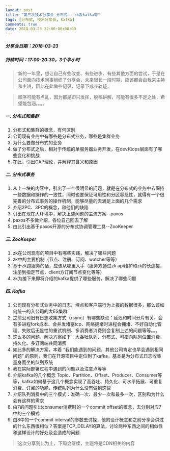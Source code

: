 ```yaml
---
layout: post
title: "第三次技术分享会 分布式---zk及kafka等"
tags: [分布式, 技术分享会, kafka]
comments: true
date: 2018-03-23 22:00:00+08:00
---
```


##### 分享会日期：2018-03-23
##### 持续时间：17:00-20:30，3个半小时

>新的一年里，想让自己有些改变、有些进步、有些其他方面的尝试，于是在公司面向技术同事组织了分享会，未来很长一段时期，应该都会由我来主持和主讲，因此在此做些记录，记录下成长轨迹。

>顺序可能有点乱，因为都是即兴发挥，脱稿讲解，可能有很多不足之处，希望能包涵。。。。

##### 一. 分布式和集群
1. 分布式和集群的概念，有何区别
2. 公司现有业务中有哪些是分布式业务，哪些是集群业务
3. 为什么要做分布式的业务
4. 做了分布式之后，相对于传统的单服务器业务开发，在dev和ops层面有了哪些变化和挑战
5. 在此，引出CAP理论，并解释其含义和原因

##### 二. 分布式事务
1. 从上一块的内容中，引出了一个很明显的问题，就是在分布式的业务中去保持一些数据和操作的一致性，同时也要保证可用性和分区容忍性，就得有一个很完善的分布式事务的操作机制，能够尽量的去满足上面的几个需求
2. 介绍2PC、3PC的概念，和他们的缺陷
3. 引出在现在大环境中，解决上述问题的主流方案--paxos
4. paxos不多做介绍，各位自己回去了解
5. 由此引出基于paxos开源的分布式协调管理工具--ZooKeeper

##### 三. ZooKeeper
1. zk在公司现有的项目中有哪些实践，解决了哪些问题
2. zk中的主要机制（节点、注册、订阅、watcher等等）
3. 基于zk跑服务的话，应该从哪里入手（服务方通过zk api维护和zk的长连接，注册到指定节点，client方订阅节点变化等等）
4. zk为接下来即将介绍的kafka提供了哪些服务，解决了哪些问题

##### 四. Kafka
1. 公司现有分布式业务中的日志、埋点和客户端行为上报的数据很多，那么该如何统一的入公司的大ES集群
2. 之前公司旧有日志收集方式（rsync）有哪些缺点：延迟和时间分片有关、会有多进程fork成本、会并发堵塞tcp、网络拥堵时进程会拥堵、不好自动化管理、失败后无显性的重试机制、多消费者消费则会复制上述的问题等等。。。
3. 这么多的问题，解决方案如下：大吞吐队列、分布式、可指向队列位置消费、持久化、多订阅端共同消费
4. 如此多的解决方案，本着 “我们能遇到的问题，其他公司肯定也早会遇到相同问题” 的原则，我们在开源项目中定位到了kafka，基本是为分布式日志收集量身而坐的队列系统
5. 我在实际部署过程中遇到的问题以及注意点等等
6. 介绍kafka的几个概念 Topic、Partition、Offset、Producer、Consumer等等，kafka如何基于这几个概念实现了高吞吐、持久化、可水平拓展、可重复消费、订阅的功能，传统队列为什么没有做到这些
7. 介绍队列消费中的三个模式：准确一次、最少一次和最多一次，区别和为什么会有这样的需求
8. 由7的问题引出consumer消费时的一个commit offset的概念，去分别对应7中的三个模式
9. 由8中的一个commit interval的参数去讨探，他的设计概念和之前分享会讲过的什么东西很相似？答案是TCP_DELAY的算法，讨论两种东西之间的相似性和这样设计的好处及会造成的问题

> 这次分享到此为止，下周会继续，主题将是CDN相关的内容